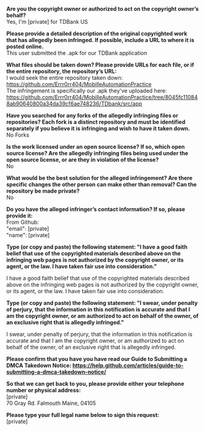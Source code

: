 **Are you the copyright owner or authorized to act on the copyright owner’s behalf?**   
Yes, I'm [private] for TDBank US

**Please provide a detailed description of the original copyrighted work that has allegedly been infringed. If possible, include a URL to where it is posted online.**   
This user submitted the .apk for our TDBank application

**What files should be taken down? Please provide URLs for each file, or if the entire repository, the repository’s URL:**   
I would seek the entire repository taken down:   
https://github.com/Errr0rr404/MobilleAutomationPractice   
The infringement is specifically our .apk they've uploaded here:   
https://github.com/Errr0rr404/MobilleAutomationPractice/tree/8045fc110848ab90640800a34da39cf6ae748236/TDbank/src/app

**Have you searched for any forks of the allegedly infringing files or repositories? Each fork is a distinct repository and must be identified separately if you believe it is infringing and wish to have it taken down.**   
No Forks

**Is the work licensed under an open source license? If so, which open source license? Are the allegedly infringing files being used under the open source license, or are they in violation of the license?**   
No

**What would be the best solution for the alleged infringement? Are there specific changes the other person can make other than removal? Can the repository be made private?**   
No

**Do you have the alleged infringer’s contact information? If so, please provide it:**   
From Github:   
"email": [private]  
"name": [private]

**Type (or copy and paste) the following statement: "I have a good faith belief that use of the copyrighted materials described above on the infringing web pages is not authorized by the copyright owner, or its agent, or the law. I have taken fair use into consideration."**

I have a good faith belief that use of the copyrighted materials described above on the infringing web pages is not authorized by the copyright owner, or its agent, or the law. I have taken fair use into consideration.

**Type (or copy and paste) the following statement: "I swear, under penalty of perjury, that the information in this notification is accurate and that I am the copyright owner, or am authorized to act on behalf of the owner, of an exclusive right that is allegedly infringed."**

I swear, under penalty of perjury, that the information in this notification is accurate and that I am the copyright owner, or am authorized to act on behalf of the owner, of an exclusive right that is allegedly infringed.

**Please confirm that you have you have read our Guide to Submitting a DMCA Takedown Notice: https://help.github.com/articles/guide-to-submitting-a-dmca-takedown-notice/**

**So that we can get back to you, please provide either your telephone number or physical address:**   
[private]  
70 Gray Rd. Falmouth Maine, 04105

**Please type your full legal name below to sign this request:**   
[private]
